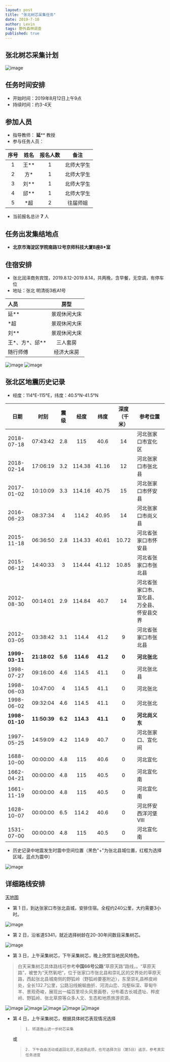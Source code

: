 ```yaml
---
layout: post
title: "张北树芯采集任务"
date: 2019-7-10
author: Levin
tags: 野外森林调查
published: true
---
```


## 张北树芯采集计划
![image](/images/article/zhangbeitask/树木年轮.png)
## 任务时间安排
- 开始时间：2019年8月12日上午9点
- 持续时间：约3-4天

<!-- more -->

## 参加人员
- 指导教师： **延**** 教授
- 参与任务人员： 

| 序号 | 姓名 | 报名人数 | 备注 |
| :-: | :-: | :-: |  :-: |
| 1 | 王**| 1 | 北师大学生 |
| 2 | 方*| 1 | 北师大学生 |  
| 3 | 刘** | 1 | 北师大学生 |
| 4 | 邱**| 1 | 北师大学生 |
| 5 | *超 | 2 | 往届师姐 |

- 当前报名总计 **7** 人

## 任务出发集结地点
- **北京市海淀区学院南路12号京师科技大厦B座8*室**

## 住宿安排

- 张北润泽商务宾馆，2019.8.12-2019.8.14，共两晚，含早餐，无空调，有停车位
- 地址：张北 明清街3栋A1号

| 人员 | 房型 |
| :- | :-: |
| 延** | 景观休闲大床 |
| *超 | 景观休闲大床 |
| 刘** | 景观休闲大床 |
| 王*、方*、邱** | 三人套房 |
| 随行师傅 | 经济大床房 |

![image](/images/article/zhangbeitask/润泽酒店.jpg)
![image](/images/article/zhangbeitask/润泽酒店位置.jpg)

## 张北区地震历史记录

- 经度：114°E-115°E，纬度：40.5°N-41.5°N

| 日期	| 时刻	| 震级	| 经度	| 纬度	| 深度（千米）|	参考位置|
| - | - | :-: |  :-: | :-: | :-: | - |
|2018-07-18 |	07:43:42 |	2.8	|115|	40.6|	14	|河北张家口市宣化区|
|2018-02-14 |	17:06:19	|3.2	|114.38	|41.16	|12|	河北张家口市张北县|
|2017-01-02	| 10:10:09	|3.3	|114.16	|40.75	|15	|河北张家口市怀安县|
|2016-06-23	| 08:37:34	|4	|114.2	|40.95	|14|	河北张家口市尚义县|
|2015-11-18	| 06:36:50	|2.8	|114.33	|40.61	|10.72|	河北省张家口市怀安县|
|2015-06-12	| 14:40:33	|3	|114.44	|41.12	|10.85|	河北省张家口市张北县|
|2012-08-30	| 00:14:01	|2.9	|114.84	|40.7	|14|	河北省张家口市、宣化县、万全县、怀安县交界|
|2012-03-05	| 03:38:42	|3.1 |	114.4 |	41.2 |	9 |	河北省张家口市张北县|
|**1999-03-11**	| **21:18:02**	|**5.6** |	**114.6** |	**41.2** |	**0** |	**河北张北**|
|1998-07-27	| 09:16:00	|4.6 |	114.5 |	41.1 |	0 |	河北张北县|
|1998-06-03	| 10:47:00 |	4 |	114.5 |	41.1 |	0 |	河北张北|
|1998-06-02	| 09:32:04 |	4.6 |	114.5 |	41.1 |	0 |	河北张北|
|**1998-01-10**	| **11:50:39** |	**6.2** |	**114.3** |	**41.1** |	**0** |	**河北尚义东**|
|1997-05-25	| 14:59:09 |	4.2 |	114.9 |	40.7 |	0 |	河北张家口、宣化间|
|1688-10-00	| 00:00:00 |	4.8	|115 | 40.6 |	0	|河北宣化|
|1662-04-21	| 00:00:00 |	4.8	|115 |	40.5|	0	|河北宣化南|
|1661-11-19	| 00:00:00 |	4.8 |	115 |	40.5 |	0 |	河北宣化南|
|1628-10-07	| 00:00:00 |	6.5 |	114.2 |	40.6 |	0 |	河北怀安西洋河堡Ⅷ|
|1531-07-00	| 00:00:00 |	4.8 |	115 |	40.5 |	0 |	河北宣化南|

- 历史记录中地震发生时震中空间位置（黑色"+"为张北县城位置，红框为选择区域，蓝点为震中）

![image](/images/article/zhangbeitask/张北地震空间分布.png)

## 详细路线安排

[天地图](https://map.tianditu.gov.cn/ "天地图")

- 第 1 日，到达张家口市张北县城，安排住宿。全程约240公里，大约需要3小时。

![image](/images/article/zhangbeitask/北京到张北导航路线.png)

- 第 2 日，沿省道S341，就近选择树龄在20-30年间数目采集树芯。

![image](/images/article/zhangbeitask/第2天采集树芯行程.jpg)

- 第 3 日，上午采集树芯，下午采集树芯，晚上欣赏当地民风特色。

> 白天采集树芯具体路线可参考**中国66号公路**“草原天路”路线，。“草原天路”，被誉为“天然氧吧”，位于张家口市张北县和崇礼区的交界处的草原天路，西起张北县城南侧的野狐岭（野狐岭要塞附近），东至崇礼县桦皮岭处，全长132.7公里，公路沿线蜿蜒曲折、河流山峦、沟壑纵深、草甸牛羊、景观奇峻，展现出一幅百里坝头风景画卷，分布着古长城遗址、桦皮岭、野狐岭、张北草原等众多人文、生态和地质旅游资源。

![image](/images/article/zhangbeitask/草原天路全程.jpg)
![image](/images/article/zhangbeitask/66号公路1.jpg)
![image](/images/article/zhangbeitask/66号公路2.jpg)
![image](/images/article/zhangbeitask/66号公路3.jpg)
![image](/images/article/zhangbeitask/66号公路4.jpg)

- 第 4 日，上午采集树芯，根据具体树芯表现情况选择
    >     1. 转道唐山进一步树芯采集
    
    或

    >     2. 下午自由活动或返回北京,若选择此项，也可选择次日（第5日）返京，参考真实任务进度
